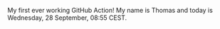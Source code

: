 My first ever working GitHub Action!
My name is Thomas and today is Wednesday, 28 September, 08:55 CEST. 
